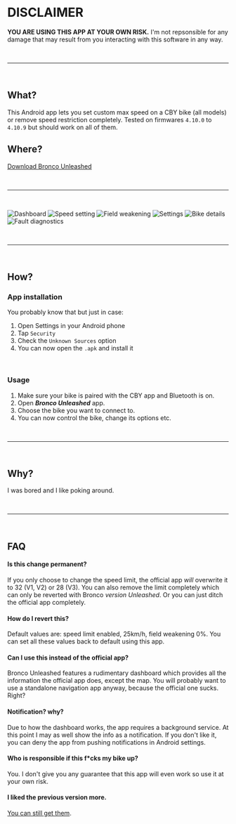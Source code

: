 ⠀

# DISCLAIMER

**YOU ARE USING THIS APP AT YOUR OWN RISK.** I'm not repsonsible for any damage that may result from you interacting with this software in any way.

⠀

---

⠀

## What?

This Android app lets you set custom max speed on a CBY bike (all models) or remove speed restriction completely. Tested on firmwares `4.10.0` to `4.10.9` but should work on all of them.

## Where?

[Download Bronco Unleashed](https://github.com/hackboyMcHack/bronco/releases/download/3.5/BroncoUnleashed35.apk)

⠀

---
⠀

![Dashboard](./files/30-dashboard.png) ![Speed setting](./files/30-speedsetting.png) ![Field weakening](./files/30-fieldweakening.png) ![Settings](./files/30-settings.png) ![Bike details](./files/30-details.png) ![Fault diagnostics](./files/40-faults.png)

⠀

---

⠀

## How?

### App installation

You probably know that but just in case:

1. Open Settings in your Android phone
2. Tap `Security`
3. Check the `Unknown Sources` option
4. You can now open the `.apk` and install it

⠀

### Usage

1. Make sure your bike is paired with the CBY app and Bluetooth is on. 
2. Open ***Bronco Unleashed*** app.
3. Choose the bike you want to connect to.
4. You can now control the bike, change its options etc.

⠀

---

⠀

## Why?

I was bored and I like poking around.

⠀

---

⠀

## FAQ

#### Is this change permanent?

If you only choose to change the speed limit, the official app *will* overwrite it to 32 (V1, V2) or 28 (V3). You can also remove the limit completely which can only be reverted with Bronco _version Unleashed_. Or you can just ditch the official app completely.

#### How do I revert this?

Default values are: speed limit enabled, 25km/h, field weakening 0%. You can set all these values back to default using this app.

#### Can I use this instead of the official app?

Bronco Unleashed features a rudimentary dashboard which provides all the information the official app does, except the map. You will probably want to use a standalone navigation app anyway, because the official one sucks. Right? 

#### Notification? why?

Due to how the dashboard works, the app requires a background service. At this point I may as well show the info as a notification. If you don't like it, you can deny the app from pushing notifications in Android settings.

#### Who is responsible if this f\*cks my bike up?

You. I don't give you any guarantee that this app will even work so use it at your own risk.

#### I liked the previous version more.

[You can still get them](https://github.com/hackboyMcHack/bronco/releases).


⠀

⠀

